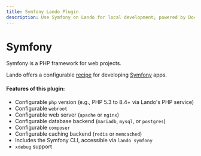 ```yaml
---
title: Symfony Lando Plugin
description: Use Symfony on Lando for local development; powered by Docker and Docker Compose, config php version, swap db or caching backends or web server, use composer. symfony console, xdebug and custom config files, oh and also import and export databases.
---
```


# Symfony

Symfony is a PHP framework for web projects.

Lando offers a configurable [recipe](https://docs.lando.dev/landofile/recipes.html) for developing [Symfony](https://symfony.com/) apps.

#### Features of this plugin:

* Configurable `php` version (e.g., PHP 5.3 to 8.4+ via Lando's PHP service)
* Configurable `webroot`
* Configurable web server (`apache` or `nginx`)
* Configurable database backend (`mariadb`, `mysql`, or `postgres`)
* Configurable `composer`
* Configurable caching backend (`redis` or `memcached`)
* Includes the Symfony CLI, accessible via `lando symfony`
* `xdebug` support

